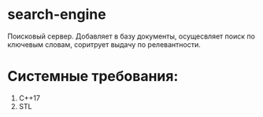 # search-engine
Поисковый сервер. Добавляет в базу документы, осущесвляет поиск по ключевым словам, соритрует выдачу по релевантности.

# Системные требования:
1. C++17
2. STL
